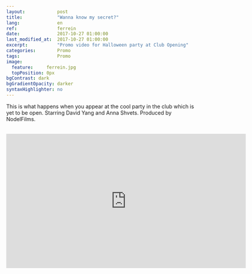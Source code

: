 ```yaml
---
layout:            post
title:             "Wanna know my secret?"
lang:              en
ref:               ferrein
date:              2017-10-27 01:00:00
last_modified_at:  2017-10-27 01:00:00
excerpt:           "Promo video for Halloween party at Club Opening"
categories:        Promo
tags:              Promo
image:
  feature:     ferrein.jpg
  topPosition: 0px
bgContrast: dark
bgGradientOpacity: darker
syntaxHighlighter: no
---
```

This is what happens when you appear at the cool party in the club which is yet to be open. Starring David Yang and Anna Shvets. Produced by NodelFilms.

<br/>

<iframe src="https://player.vimeo.com/video/240387371" width="640" height="360" frameborder="0" webkitallowfullscreen mozallowfullscreen allowfullscreen></iframe>